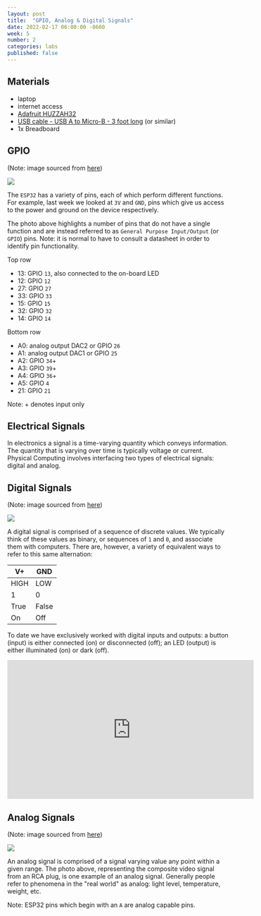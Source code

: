 ```yaml
---
layout: post
title:  "GPIO, Analog & Digital Signals"
date: 2022-02-17 06:00:00 -0600
week: 5
number: 2
categories: labs
published: false
---
```


## Materials

* laptop
* internet access
* [Adafruit HUZZAH32](https://www.adafruit.com/product/3591)
* [USB cable - USB A to Micro-B - 3 foot long](https://www.adafruit.com/product/592) (or similar)
* 1x Breadboard

## GPIO

(Note: image sourced from [here](https://learn.adafruit.com/adafruit-huzzah32-esp32-feather/pinouts))

![]({{site.url}}/assets/imgs/feather_gpio.jpg)

The `ESP32` has a variety of pins, each of which perform different functions. For example, last week we looked at `3V` and `GND`, pins which give us access to the power and ground on the device respectively.

The photo above highlights a number of pins that do not have a single function and are instead referred to as `General Purpose Input/Output` (or `GPIO`) pins. Note: it is normal to have to consult a datasheet in order to identify pin functionality.

Top row
* 13: GPIO `13`, also connected to the on-board LED
* 12: GPIO `12`
* 27: GPIO `27`
* 33: GPIO `33`
* 15: GPIO `15`
* 32: GPIO `32`
* 14: GPIO `14`

Bottom row
* A0: analog output DAC2 or GPIO `26`
* A1: analog output DAC1 or GPIO `25`
* A2: GPIO `34`+
* A3: GPIO `39`+
* A4: GPIO `36`+
* A5: GPIO `4`
* 21: GPIO `21`

Note: + denotes input only


## Electrical Signals

In electronics a signal is a time-varying quantity which conveys information. The quantity that is varying over time is typically voltage or current. Physical Computing involves interfacing two types of electrical signals: digital and analog.


## Digital Signals

(Note: image sourced from [here](https://learn.sparkfun.com/tutorials/analog-vs-digital/all#digital-signals))

![]({{site.url}}/assets/imgs/digital_sig.png)

A digital signal is comprised of a sequence of discrete values. We typically think of these values as binary, or sequences of `1` and `0`, and associate them with computers. There are, however, a variety of equivalent ways to refer to this same alternation:

|V+|GND|
|-------|--------|
| HIGH | LOW |
| 1 | 0 |
| True | False |
| On | Off |

To date we have exclusively worked with digital inputs and outputs: a button (input) is either connected (on) or disconnected (off); an LED (output) is either illuminated (on) or dark (off).

<iframe width="560" height="315" src="https://www.youtube.com/embed/aAwJlD-m_hE" frameborder="0" allow="accelerometer; autoplay; encrypted-media; gyroscope; picture-in-picture" allowfullscreen></iframe>

## Analog Signals

(Note: image sourced from [here](https://learn.sparkfun.com/tutorials/analog-vs-digital/all#analog-signals))

![]({{site.url}}/assets/imgs/analog_sig.png)

An analog signal is comprised of a signal varying value any point within a given range. The photo above, representing the composite video signal from an RCA plug, is one example of an analog signal. Generally people refer to phenomena in the "real world" as analog: light level, temperature, weight, etc.

Note: ESP32 pins which begin with an `A` are analog capable pins.
